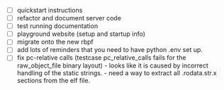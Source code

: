 - [ ] quickstart instructions
- [ ] refactor and document server code
- [ ] test running documentation
- [ ] playground website (setup and startup info)
- [ ] migrate onto the new rbpf
- [ ] add lots of reminders that you need to have python .env set up.
- [ ] fix pc-relative calls (testcase pc_relative_calls fails for the raw_object_file binary layout)
      - looks like it is caused by incorrect handling of the static strings.
      - need a way to extract all .rodata.str.x sections from the elf file.
